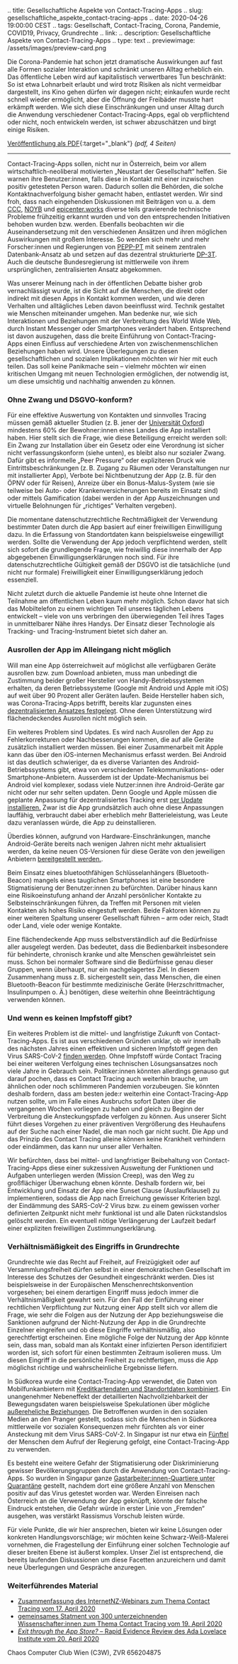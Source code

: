 .. title: Gesellschaftliche Aspekte von Contact-Tracing-Apps
.. slug: gesellschaftliche_aspekte_contact-tracing-apps
.. date: 2020-04-26 19:00:00 CEST
.. tags: Gesellschaft, Contact-Tracing, Corona, Pandemie, COVID19, Privacy, Grundrechte
.. link:
.. description: Gesellschaftliche Aspekte von Contact-Tracing-Apps
.. type: text
.. previewimage: /assets/images/preview-card.png


Die Corona-Pandemie hat schon jetzt dramatische Auswirkungen auf fast alle Formen sozialer Interaktion und schränkt unseren Alltag erheblich ein. Das öffentliche Leben wird auf kapitalistisch verwertbares Tun beschränkt: So ist etwa Lohnarbeit erlaubt und wird trotz Risiken als nicht vermeidbar dargestellt, ins Kino gehen dürfen wir dagegen nicht; einkaufen wurde recht schnell wieder ermöglicht, aber die Öffnung der Freibäder musste hart erkämpft werden. Wie sich diese Einschränkungen und unser Alltag durch die Anwendung verschiedener Contact-Tracing-Apps, egal ob verpflichtend oder nicht, noch entwickeln werden, ist schwer abzuschätzen und birgt einige Risiken.

[Veröffentlichung als PDF](link:///files/publications/20200426_gesellschaftliche_aspekte_contact-tracing.pdf){:target="_blank"} *(pdf, 4 Seiten)*
<!-- TEASER_END -->
---

Contact-Tracing-Apps sollen, nicht nur in Österreich, beim vor allem wirtschaftlich-neoliberal motivierten „Neustart der Gesellschaft“ helfen. Sie warnen ihre Benutzer:innen, falls diese in Kontakt mit einer inzwischen positiv getesteten Person waren. Dadurch sollen die Behörden, die solche Kontaktnachverfolgung bisher gemacht haben, entlastet werden. Wir sind froh, dass nach eingehenden Diskussionen mit Beiträgen von u. a. dem [CCC](https://www.ccc.de/de/updates/2020/contact-tracing-requirements), [NOYB](https://noyb.eu/de/bericht-corona-app-des-roten-kreuz-ueberprueft) und [epicenter.works](https://epicenter.works/content/analyse-der-stopp-corona-app-unmittelbare-verbesserungen-durch-experten-bericht) diverse teils gravierende technische Probleme frühzeitig erkannt wurden und von den entsprechenden Initiativen behoben wurden bzw. werden. Ebenfalls beobachten wir die Auseinandersetzung mit den verschiedenen Ansätzen und ihren möglichen Auswirkungen mit großem Interesse. So wenden sich mehr und mehr Forscher:innen und Regierungen von [PEPP-PT](https://www.pepp-pt.org/) mit seinem zentralen Datenbank-Ansatz ab und setzen auf das dezentral strukturierte [DP-3T](https://github.com/DP-3T/documents). Auch die deutsche Bundesregierung ist mittlerweile von ihrem ursprünglichen, zentralisierten Ansatz abgekommen.

Was unserer Meinung nach in der öffentlichen Debatte bisher grob vernachlässigt wurde, ist die Sicht auf die Menschen, die direkt oder indirekt mit diesen Apps in Kontakt kommen werden, und wie deren Verhalten und alltägliches Leben davon beeinflusst wird. Technik gestaltet wie Menschen miteinander umgehen. Man bedenke nur, wie sich Interaktionen und Beziehungen mit der Verbreitung des World Wide Web, durch Instant Messenger oder Smartphones verändert haben. Entsprechend ist davon auszugehen, dass die breite Einführung von Contact-Tracing-Apps einen Einfluss auf verschiedene Arten von zwischenmenschlichen Beziehungen haben wird. Unsere Überlegungen zu diesen gesellschaftlichen und sozialen Implikationen möchten wir hier mit euch teilen. Das soll keine Panikmache sein – vielmehr möchten wir einen kritischen Umgang mit neuen Technologien ermöglichen, der notwendig ist, um diese umsichtig und nachhaltig anwenden zu können.

### Ohne Zwang und DSGVO-konform?

Für eine effektive Auswertung von Kontakten und sinnvolles Tracing müssen gemäß aktueller Studien (z. B. jener der [Universität Oxford](https://www.scmp.com/tech/policy/article/3080799/european-scientists-warn-coronavirus-contact-tracing-apps-could-result)) mindestens 60% der Bewohner:innen eines Landes die App installiert haben. Hier stellt sich die Frage, wie diese Beteiligung erreicht werden soll: Ein Zwang zur Installation über ein Gesetz oder eine Verordnung ist sicher nicht verfassungskonform (siehe unten), es bleibt also nur sozialer Zwang. Dafür gibt es informelle „Peer Pressure“ oder expliziteren Druck wie Eintrittsbeschränkungen (z. B. Zugang zu Räumen oder Veranstaltungen nur mit installierter App), Verbote bei Nichtbenutzung der App (z. B. für den ÖPNV oder für Reisen), Anreize über ein Bonus-Malus-System (wie sie teilweise bei Auto- oder Krankenversicherungen bereits im Einsatz sind) oder mittels Gamification (dabei werden in der App Auszeichnungen und virtuelle Belohnungen für „richtiges“ Verhalten vergeben).

Die momentane datenschutzrechtliche Rechtmäßigkeit der Verwendung bestimmter Daten durch die App basiert auf einer freiwilligen Einwilligung dazu. In die Erfassung von Standortdaten kann beispielsweise eingewilligt werden. Sollte die Verwendung der App jedoch verpflichtend werden, stellt sich sofort die grundlegende Frage, wie freiwillig diese innerhalb der App abgegebenen Einwilligungserklärungen noch sind. Für ihre datenschutzrechtliche Gültigkeit gemäß der DSGVO ist die tatsächliche (und nicht nur formale) Freiwilligkeit einer Einwilligungserklärung jedoch essenziell.

Nicht zuletzt durch die aktuelle Pandemie ist heute ohne Internet die Teilnahme am öffentlichen Leben kaum mehr möglich. Schon davor hat sich das Mobiltelefon zu einem wichtigen Teil unseres täglichen Lebens entwickelt – viele von uns verbringen den überwiegenden Teil ihres Tages in unmittelbarer Nähe ihres Handys. Der Einsatz dieser Technologie als Tracking- und Tracing-Instrument bietet sich daher an.

### Ausrollen der App im Alleingang nicht möglich

Will man eine App österreichweit auf möglichst alle verfügbaren Geräte ausrollen bzw. zum Download anbieten, muss man unbedingt die Zustimmung beider großer Hersteller von Handy-Betriebssystemen erhalten, da deren Betriebssysteme (Google mit Android und Apple mit iOS) auf weit über 90 Prozent aller Geräten laufen. Beide Hersteller haben sich, was Corona-Tracing-Apps betrifft, bereits klar zugunsten eines [dezentralisierten Ansatzes festgelegt](https://www.apple.com/covid19/contacttracing). Ohne deren Unterstützung wird flächendeckendes Ausrollen nicht möglich sein.

Ein weiteres Problem sind Updates. Es wird nach Ausrollen der App zu Fehlerkorrekturen oder Nachbesserungen kommen, die auf alle Geräte zusätzlich installiert werden müssen. Bei einer Zusammenarbeit mit Apple kann das über den iOS-internen Mechanismus erfasst werden. Bei Android ist das deutlich schwieriger, da es diverse Varianten des Android-Betriebssystems gibt, etwa von verschiedenen Telekommunikations- oder Smartphone-Anbietern. Ausserdem ist der Update-Mechanismus bei Android viel komplexer, sodass viele Nutzer:innen ihre Android-Geräte gar nicht oder nur sehr selten updaten. Denn Google und Apple müssen die geplante Anpassung für dezentralisiertes Tracking erst [per Update installieren.](https://www.heise.de/newsticker/meldung/Coronavirus-Kontaktverfolgung-wird-Teil-von-Android-und-iOS-4702166.html) Zwar ist die App grundsätzlich auch ohne diese Anpassungen lauffähig, verbraucht dabei aber erheblich mehr Batterieleistung, was Leute dazu veranlassen würde, die App zu deinstallieren. 

Überdies können, aufgrund von Hardware-Einschränkungen, manche Android-Geräte bereits nach wenigen Jahren nicht mehr aktualisiert werden, da keine neuen OS-Versionen für diese Geräte von den jeweiligen Anbietern [bereitgestellt werden.](https://www.derstandard.de/story/2000106642879/android-keine-updates-mehr-na-und).

Beim Einsatz eines bluetoothfähigen Schlüsselanhängers (Bluetooth-Beacon) mangels eines tauglichen Smartphones ist eine besondere Stigmatisierung der Benutzer:innen zu befürchten. Darüber hinaus kann eine Risikoeinstufung anhand der Anzahl persönlicher Kontakte zu Selbsteinschränkungen führen, da Treffen mit Personen mit vielen Kontakten als hohes Risiko eingestuft werden. Beide Faktoren können zu einer weiteren Spaltung unserer Gesellschaft führen – arm oder reich, Stadt oder Land, viele oder wenige Kontakte. 

Eine flächendeckende App muss selbstverständlich auf die Bedürfnisse aller ausgelegt werden. Das bedeutet, dass die Bedienbarkeit insbesondere für behinderte, chronisch kranke und alte Menschen gewährleistet sein muss. Schon bei normaler Software sind die Bedürfnisse genau dieser Gruppen, wenn überhaupt, nur ein nachgelagertes Ziel. In diesem Zusammenhang muss z. B. sichergestellt sein, dass Menschen, die einen Bluetooth-Beacon für bestimmte medizinische Geräte (Herzschrittmacher, Insulinpumpen o. Ä.) benötigen, diese weiterhin ohne Beeinträchtigung verwenden können.

### Und wenn es keinen Impfstoff gibt?

Ein weiteres Problem ist die mittel- und langfristige Zukunft von Contact-Tracing-Apps. Es ist aus verschiedenen Gründen unklar, ob wir innerhalb des nächsten Jahres einen effektiven und sicheren Impfstoff gegen den Virus SARS-CoV-2 [finden werden](https://invidio.us/watch?v=EeluJJqQamg). Ohne Impfstoff würde Contact Tracing bei einer weiteren Verfolgung eines technischen Lösungsansatzes noch viele Jahre in Gebrauch sein. Politiker:innen könnten allerdings genauso gut darauf pochen, dass es Contact Tracing auch weiterhin brauche, um ähnlichen oder noch schlimmeren Pandemien vorzubeugen. Sie könnten deshalb fordern, dass am besten jede:r weiterhin eine Contact-Tracing-App nutzen sollte, um im Falle eines Ausbruchs sofort Daten über die vergangenen Wochen vorliegen zu haben und gleich zu Beginn der Verbreitung die Ansteckungspfade verfolgen zu können. Aus unserer Sicht führt dieses Vorgehen zu einer präventiven Vergrößerung des Heuhaufens auf der Suche nach einer Nadel, die man noch gar nicht sucht. Die App und das Prinzip des Contact Tracing alleine können keine Krankheit verhindern oder eindämmen, das kann nur unser aller Verhalten.

Wir befürchten, dass bei mittel- und langfristiger Beibehaltung von Contact-Tracing-Apps diese einer sukzessiven Ausweitung der Funktionen und Aufgaben unterliegen werden (Mission Creep), was den Weg zu großflächiger Überwachung ebnen könnte. Deshalb fordern wir, bei Entwicklung und Einsatz der App eine Sunset Clause (Auslaufklausel) zu implementieren, sodass die App nach Erreichung gewisser Kriterien bzgl. der Eindämmung des SARS-CoV-2 Virus bzw. zu einem gewissen vorher definierten Zeitpunkt nicht mehr funktional ist und alle Daten rückstandslos gelöscht werden. Ein eventuell nötige Verlängerung der Laufzeit bedarf einer expliziten freiwilligen Zustimmungserklärung.

### Verhältnismäßigkeit des Eingriffs in Grundrechte

Grundrechte wie das Recht auf Freiheit, auf Freizügigkeit oder auf Versammlungsfreiheit dürfen selbst in einer demokratischen Gesellschaft im Interesse des Schutzes der Gesundheit eingeschränkt werden. Dies ist beispielsweise in der Europäischen Menschenrechtskonvention vorgesehen; bei einem derartigen Eingriff muss jedoch immer die Verhältnismäßigkeit gewahrt sein. Für den Fall der Einführung einer rechtlichen Verpflichtung zur Nutzung einer App stellt sich vor allem die Frage, wie sehr die Folgen aus der Nutzung der App beziehungsweise die Sanktionen aufgrund der Nicht-Nutzung der App in die Grundrechte Einzelner eingreifen und ob diese Eingriffe verhältnismäßig, also gerechtfertigt erscheinen. Eine mögliche Folge der Nutzung der App könnte sein, dass man, sobald man als Kontakt einer infizierten Person identifiziert worden ist, sich sofort für einen bestimmten Zeitraum isolieren muss. Um diesen Eingriff in die persönliche Freiheit zu rechtfertigen, muss die App möglichst richtige und wahrscheinliche Ergebnisse liefern.

In Südkorea wurde eine Contact-Tracing-App verwendet, die Daten von Mobilfunkanbietern mit [Kreditkartendaten und Standortdaten kombiniert](https://www.nature.com/articles/d41586-020-00740-y). Ein unangenehmer Nebeneffekt der detaillierten Nachvollziehbarkeit der Bewegungsdaten waren beispielsweise Spekulationen über mögliche [außereheliche Beziehungen](https://www.vox.com/recode/2020/4/18/21224178/covid-19-tech-tracking-phones-china-singapore-taiwan-korea-google-apple-contact-tracing-digital). Die Betroffenen wurden in den sozialen Medien an den Pranger gestellt, sodass sich die Menschen in Südkorea mittlerweile vor sozialen Konsequenzen mehr fürchten als vor einer Ansteckung mit dem Virus SARS-CoV-2. In Singapur ist nur etwa ein [Fünftel](https://www.tagesschau.de/ausland/corona-singapur-app-101.html) der Menschen dem Aufruf der Regierung gefolgt, eine Contact-Tracing-App zu verwenden.

Es besteht eine weitere Gefahr der Stigmatisierung oder Diskriminierung gewisser Bevölkerungsgruppen durch die Anwendung von Contact-Tracing-Apps. So wurden in Singapur ganze [Gastarbeiter:innen-Quartiere unter Quarantäne](https://www.derstandard.at/story/2000117021480/ploetzliche-corona-anstieg-in-singapur-auf-gastarbeiter-zurueckzufuehren) gestellt, nachdem dort eine größere Anzahl von Menschen positiv auf das Virus getestet worden war. Werden Einreisen nach Österreich an die Verwendung der App geknüpft, könnte der falsche Eindruck entstehen, die Gefahr würde in erster Linie von „Fremden“ ausgehen, was verstärkt Rassismus Vorschub leisten würde.

Für viele Punkte, die wir hier ansprechen, bieten wir keine Lösungen oder konkreten Handlungsvorschläge; wir möchten keine Schwarz-Weiß-Malerei vornehmen, die Fragestellung der Einführung einer solchen Technologie auf dieser breiten Ebene ist äußerst komplex. Unser Ziel ist entsprechend, die bereits laufenden Diskussionen um diese Facetten anzureichern und damit neue Überlegungen und Gespräche anzuregen.

### Weiterführendes Material
* [Zusammenfassung des InternetNZ-Webinars zum Thema Contact Tracing vom 17. April 2020](https://internetnz.nz/sites/default/files/InternetNZ%20Contact%20Tracing%20Zoom%20notes.pdf)
* [gemeinsames Statment von 300 unterzeichnenden Wissenschafter:innen zum Thema Contact Tracing vom 19. April 2020](https://france3-regions.francetvinfo.fr/nouvelle-aquitaine/sites/regions_france3/files/assets/documents/2020/04/21/lettre_ouverte_aux_gouvernements_signee_par_300_chercheurs_de_25_pays-4775124.pdf)
* [_Exit through the App Store?_ – Rapid Evidence Review des Ada Lovelace Institute vom 20. April 2020](https://www.adalovelaceinstitute.org/exit-through-the-app-store-how-the-uk-government-should-use-technology-to-transition-from-the-covid-19-global-public-health-crisis/)

Chaos Computer Club Wien (C3W), ZVR 656204875

&nbsp;
